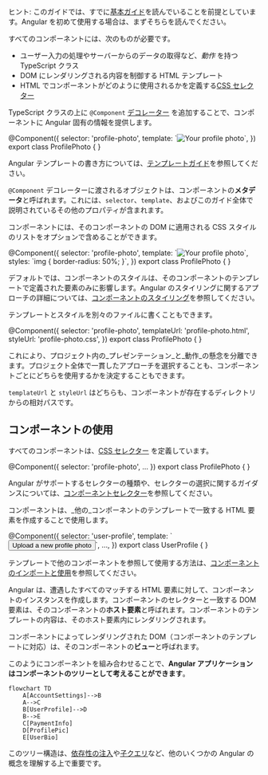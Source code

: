 <docs-decorative-header title="コンポーネントの構造" imgSrc="adev/src/assets/images/components.svg"> <!-- markdownlint-disable-line -->
</docs-decorative-header>

ヒント: このガイドでは、すでに[基本ガイド](essentials)を読んでいることを前提としています。Angular を初めて使用する場合は、まずそちらを読んでください。

すべてのコンポーネントには、次のものが必要です。

* ユーザー入力の処理やサーバーからのデータの取得など、_動作_ を持つ TypeScript クラス
* DOM にレンダリングされる内容を制御する HTML テンプレート
* HTML でコンポーネントがどのように使用されるかを定義する[CSS セレクター](https://developer.mozilla.org/docs/Learn/CSS/Building_blocks/Selectors)

TypeScript クラスの上に `@Component` [デコレーター](https://www.typescriptlang.org/docs/handbook/decorators.html) を追加することで、コンポーネントに Angular 固有の情報を提供します。

<docs-code language="ts" highlight="[1, 2, 3, 4]">
@Component({
  selector: 'profile-photo',
  template: `<img src="profile-photo.jpg" alt="Your profile photo">`,
})
export class ProfilePhoto { }
</docs-code>

Angular テンプレートの書き方については、[テンプレートガイド](guide/templates)を参照してください。

`@Component` デコレーターに渡されるオブジェクトは、コンポーネントの**メタデータ**と呼ばれます。これには、`selector`、`template`、およびこのガイド全体で説明されているその他のプロパティが含まれます。

コンポーネントには、そのコンポーネントの DOM に適用される CSS スタイルのリストをオプションで含めることができます。

<docs-code language="ts" highlight="[4]">
@Component({
  selector: 'profile-photo',
  template: `<img src="profile-photo.jpg" alt="Your profile photo">`,
  styles: `img { border-radius: 50%; }`,
})
export class ProfilePhoto { }
</docs-code>

デフォルトでは、コンポーネントのスタイルは、そのコンポーネントのテンプレートで定義された要素のみに影響します。Angular のスタイリングに関するアプローチの詳細については、[コンポーネントのスタイリング](guide/components/styling)を参照してください。

テンプレートとスタイルを別々のファイルに書くこともできます。

<docs-code language="ts" highlight="[3, 4]">
@Component({
  selector: 'profile-photo',
  templateUrl: 'profile-photo.html',
  styleUrl: 'profile-photo.css',
})
export class ProfilePhoto { }
</docs-code>

これにより、プロジェクト内の_プレゼンテーション_と_動作_の懸念を分離できます。プロジェクト全体で一貫したアプローチを選択することも、コンポーネントごとにどちらを使用するかを決定することもできます。

`templateUrl` と `styleUrl` はどちらも、コンポーネントが存在するディレクトリからの相対パスです。

## コンポーネントの使用

すべてのコンポーネントは、[CSS セレクター](https://developer.mozilla.org/docs/Learn/CSS/Building_blocks/Selectors) を定義しています。

<docs-code language="ts" highlight="[2]">
@Component({
  selector: 'profile-photo',
  ...
})
export class ProfilePhoto { }
</docs-code>

Angular がサポートするセレクターの種類や、セレクターの選択に関するガイダンスについては、[コンポーネントセレクター](guide/components/selectors)を参照してください。

コンポーネントは、_他の_コンポーネントのテンプレートで一致する HTML 要素を作成することで使用します。

<docs-code language="ts" highlight="[4]">
@Component({
  selector: 'user-profile',
  template: `
    <profile-photo />
    <button>Upload a new profile photo</button>`,
  ...,
})
export class UserProfile { }
</docs-code>

テンプレートで他のコンポーネントを参照して使用する方法は、[コンポーネントのインポートと使用](guide/components/importing)を参照してください。

Angular は、遭遇したすべてのマッチする HTML 要素に対して、コンポーネントのインスタンスを作成します。コンポーネントのセレクターと一致する DOM 要素は、そのコンポーネントの**ホスト要素**と呼ばれます。コンポーネントのテンプレートの内容は、そのホスト要素内にレンダリングされます。

コンポーネントによってレンダリングされた DOM（コンポーネントのテンプレートに対応）は、そのコンポーネントの**ビュー**と呼ばれます。

このようにコンポーネントを組み合わせることで、**Angular アプリケーションはコンポーネントのツリーとして考えることができます**。

```mermaid
flowchart TD
    A[AccountSettings]-->B
    A-->C
    B[UserProfile]-->D
    B-->E
    C[PaymentInfo]
    D[ProfilePic]
    E[UserBio]
```


このツリー構造は、[依存性の注入](guide/di)や[子クエリ](guide/components/queries)など、他のいくつかの Angular の概念を理解する上で重要です。
